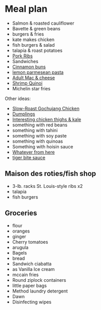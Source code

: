 # Meal plan

- Salmon & roasted cauliflower
- Bavette & green beans
- burgers & fries
- kate makes chicken
- fish burgers & salad
- talapia & roast potatoes
- [Pork Ribs](https://www.bonappetit.com/recipe/five-spice-pork-ribs)
- Sandwiches
- [Cinnamon buns](https://www.bonappetit.com/recipe/cinnamon-date-sticky-buns)
- [lemon parmesean pasta](https://www.bonappetit.com/recipe/pasta-with-brown-butter-whole-lemon-and-parmesan)
- [Adult Mac & cheese](https://www.bonappetit.com/recipe/adult-mac-and-cheese)
- [Shrimp Quinoi](https://www.bonappetit.com/story/indian-ish-shrimp-quinoa-pulao)
- Michelin star fries

Other ideas:

- [Slow-Roast Gochujang Chicken](https://www.bonappetit.com/recipe/slow-roast-gochujang-chicken)
- [Dumplings](https://www.bonappetit.com/recipe/pork-and-scallion-dumplings-with-crispy-skirt)
- [Interesting chicken thighs & kale](https://www.bonappetit.com/recipe/fideos-with-chicken-thighs-and-kale)
- something with red beans
- something with tahini
- something with soy paste
- something with quinoas
- Something with hoisin sauce
- [Whatever from here](https://www.bonappetit.com/story/yia-vang-hmong-cuisine)
- [tiger bite sauce](https://www.bonappetit.com/recipe/tri-tip-steak-with-tiger-bite-sauce)

## Maison des roties/fish shop

- 3-lb. racks St. Louis-style ribs x2
- talapia
- fish burgers

## Groceries

- flour
- oranges
- ginger
- Cherry tomatoes
- arugula
- Bagels
- bread
- Sandwich ciabatta
- as Vanilla Ice cream
- mccain fries
- Round ziplock containers
- little paper bags
- Method laundry detergent
- Dawn
- Disinfecting wipes
